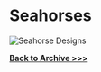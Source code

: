 # Seahorses

![Seahorse Designs](https://arrowarchive.github.io/The-Arrowarchive/images/seahorses.png)



**[Back to Archive >>>](https://arrowarchive.github.io/The-Arrowarchive/gallery)**
